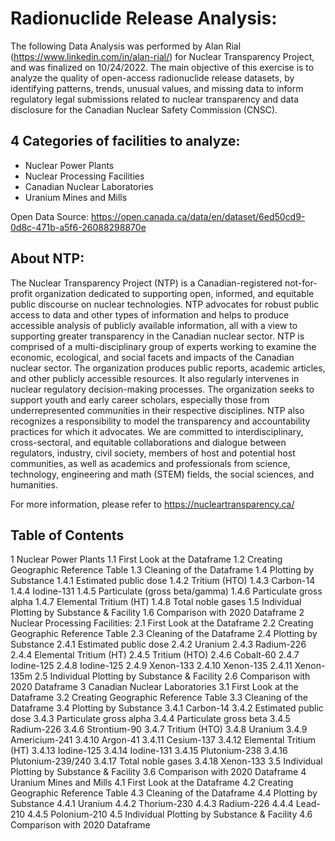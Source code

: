 # Radionuclide Release Analysis:

The following Data Analysis was performed by Alan Rial (https://www.linkedin.com/in/alan-rial/) for Nuclear Transparency Project, and was finalized on 10/24/2022. The main objective of this exercise is to analyze the quality of open-access radionuclide release datasets, by identifying patterns, trends, unusual values, and missing data to inform regulatory legal submissions related to nuclear transparency and data disclosure for the Canadian Nuclear Safety Commission (CNSC).

## 4 Categories of facilities to analyze:

- Nuclear Power Plants
- Nuclear Processing Facilities
- Canadian Nuclear Laboratories
- Uranium Mines and Mills

Open Data Source: https://open.canada.ca/data/en/dataset/6ed50cd9-0d8c-471b-a5f6-26088298870e

## About NTP:

The Nuclear Transparency Project (NTP) is a Canadian-registered not-for-profit organization dedicated to supporting open, informed, and equitable public discourse on nuclear technologies. NTP advocates for robust public access to data and other types of information and helps to produce accessible analysis of publicly available information, all with a view to supporting greater transparency in the Canadian nuclear sector. NTP is comprised of a multi-disciplinary group of experts working to examine the economic, ecological, and social facets and impacts of the Canadian nuclear sector. The organization produces public reports, academic articles, and other publicly accessible resources. It also regularly intervenes in nuclear regulatory decision-making processes. The organization seeks to support youth and early career scholars, especially those from underrepresented communities in their respective disciplines. NTP also recognizes a responsibility to model the transparency and accountability practices for which it advocates. We are committed to interdisciplinary, cross-sectoral, and equitable collaborations and dialogue between regulators, industry, civil society, members of host and potential host communities, as well as academics and professionals from science, technology, engineering and math (STEM) fields, the social sciences, and humanities.

For more information, please refer to https://nucleartransparency.ca/

## Table of Contents
1  Nuclear Power Plants
1.1  First Look at the Dataframe
1.2  Creating Geographic Reference Table
1.3  Cleaning of the Dataframe
1.4  Plotting by Substance
1.4.1  Estimated public dose
1.4.2  Tritium (HTO)
1.4.3  Carbon-14
1.4.4  Iodine-131
1.4.5  Particulate (gross beta/gamma)
1.4.6  Particulate gross alpha
1.4.7  Elemental Tritium (HT)
1.4.8  Total noble gases
1.5  Individual Plotting by Substance & Facility
1.6  Comparison with 2020 Dataframe
2  Nuclear Processing Facilities:
2.1  First Look at the Dataframe
2.2  Creating Geographic Reference Table
2.3  Cleaning of the Dataframe
2.4  Plotting by Substance
2.4.1  Estimated public dose
2.4.2  Uranium
2.4.3  Radium-226
2.4.4  Elemental Tritium (HT)
2.4.5  Tritium (HTO)
2.4.6  Cobalt-60
2.4.7  Iodine-125
2.4.8  Iodine-125
2.4.9  Xenon-133
2.4.10  Xenon-135
2.4.11  Xenon-135m
2.5  Individual Plotting by Substance & Facility
2.6  Comparison with 2020 Dataframe
3  Canadian Nuclear Laboratories
3.1  First Look at the Dataframe
3.2  Creating Geographic Reference Table
3.3  Cleaning of the Dataframe
3.4  Plotting by Substance
3.4.1  Carbon-14
3.4.2  Estimated public dose
3.4.3  Particulate gross alpha
3.4.4  Particulate gross beta
3.4.5  Radium-226
3.4.6  Strontium-90
3.4.7  Tritium (HTO)
3.4.8  Uranium
3.4.9  Americium-241
3.4.10  Argon-41
3.4.11  Cesium-137
3.4.12  Elemental Tritium (HT)
3.4.13  Iodine-125
3.4.14  Iodine-131
3.4.15  Plutonium-238
3.4.16  Plutonium-239/240
3.4.17  Total noble gases
3.4.18  Xenon-133
3.5  Individual Plotting by Substance & Facility
3.6  Comparison with 2020 Dataframe
4  Uranium Mines and Mills
4.1  First Look at the Dataframe
4.2  Creating Geographic Reference Table
4.3  Cleaning of the Dataframe
4.4  Plotting by Substance
4.4.1  Uranium
4.4.2  Thorium-230
4.4.3  Radium-226
4.4.4  Lead-210
4.4.5  Polonium-210
4.5  Individual Plotting by Substance & Facility
4.6  Comparison with 2020 Dataframe
